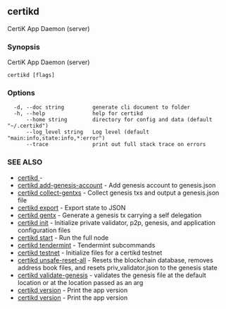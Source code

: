 ## certikd

CertiK App Daemon (server)

### Synopsis

CertiK App Daemon (server)

```
certikd [flags]
```

### Options

```
  -d, --doc string         generate cli document to folder
  -h, --help               help for certikd
      --home string        directory for config and data (default "~/.certikd")
      --log_level string   Log level (default "main:info,state:info,*:error")
      --trace              print out full stack trace on errors
```

### SEE ALSO

* [certikd ](certikd_.md)	 -
* [certikd add-genesis-account](certikd_add-genesis-account.md)	 - Add genesis account to genesis.json
* [certikd collect-gentxs](certikd_collect-gentxs.md)	 - Collect genesis txs and output a genesis.json file
* [certikd export](certikd_export.md)	 - Export state to JSON
* [certikd gentx](certikd_gentx.md)	 - Generate a genesis tx carrying a self delegation
* [certikd init](certikd_init.md)	 - Initialize private validator, p2p, genesis, and application configuration files
* [certikd start](certikd_start.md)	 - Run the full node
* [certikd tendermint](certikd_tendermint.md)	 - Tendermint subcommands
* [certikd testnet](certikd_testnet.md)	 - Initialize files for a certikd testnet
* [certikd unsafe-reset-all](certikd_unsafe-reset-all.md)	 - Resets the blockchain database, removes address book files, and resets priv_validator.json to the genesis state
* [certikd validate-genesis](certikd_validate-genesis.md)	 - validates the genesis file at the default location or at the location passed as an arg
* [certikd version](certikd_version.md)	 - Print the app version
* [certikd version](certikd_version.md)	 - Print the app version

